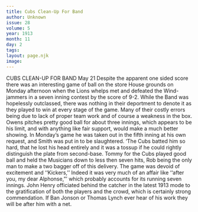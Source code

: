 ```yaml
---
title: Cubs Clean-Up For Band
author: Unknown
issue: 28
volume: 5
year: 1913
month: 11
day: 2
tags:
layout: page.njk
image:
---
```

CUBS CLEAN-UP FOR BAND    May 21    Despite the apparent one sided score there was an interesting game of ball on the store House grounds on Monday afternoon when the Lions whelps met and defeated the Wind-jammers in a seven inning contest by the score of 9-2. While the Band was hopelessly outclassed, there was nothing in their deportment to denote it as they played to win at every stage of the game. Many of their costly errors being due to lack of proper team work and of course a weakness in the box. Owens pitches pretty good ball for about three innings, which appears to be his limit, and with anything like fair support, would make a much better showing. In Monday’s game he was taken out in the fifth inning at his own request, and Smith was put in to be slaughtered. ‘The Cubs batted him so hard, that he lost his head entirely and it was a tossup if he could rightly distinguish the plate from second-base. Tommy for the Cubs played good ball and held the Musicians down to less then seven hits, Rob being the only man to make a two bagger off of this delivery. The game was devoid of excitement and ‘‘Kickers,’’ Indeed it was very much of an affair like ‘‘after you, my dear Alphonse,”’ which probably accounts for its running seven innings. John Henry officiated behind the catcher in the latest 1913 mode to the gratification of both the players and the crowd, which is certainly strong commendation. If Ban Jonson or Thomas Lynch ever hear of his work they will be after him with a net. 


